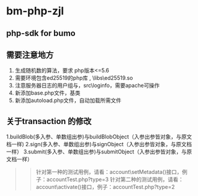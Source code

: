 # bm-php-zjl
## php-sdk for bumo

## 需要注意地方
1. 生成随机数的算法，要求 php版本<=5.6
2. 需要环境包含ed25519的php库 , \libs\ed25519.so
3. 注意服务器日志的用户组与，src\loginfo，需要apache可操作
4. 新添加base.php文件，基类
5. 新添加autoload.php文件，自动加载所需文件

## 关于transaction 的修改
1.buildBlob(多入参、单数组出参)与buildBlobObject（入参出参皆对象，与原文档一样)
2.sign(多入参、单数组出参)与signObject（入参出参皆对象，与原文档一样）
3.submit(多入参、单数组出参)与submitObject（入参出参皆对象，与原文档一样）

>>针对第一种的测试用例，请看：account\setMetadata()接口，例子：accountTest.php?type=3
>>针对第二种的测试用例，请看：account\activate()接口，例子：accountTest.php?type=2

